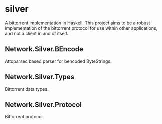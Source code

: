 # silver
A bittorrent implementation in Haskell. This project aims to be a robust implementation of the bittorrent protocol for use within other applications, and not a client in and of itself.

## Network.Silver.BEncode
Attoparsec based parser for bencoded ByteStrings.

## Network.Silver.Types
Bittorrent data types.

## Network.Silver.Protocol
Bittorrent protocol.
